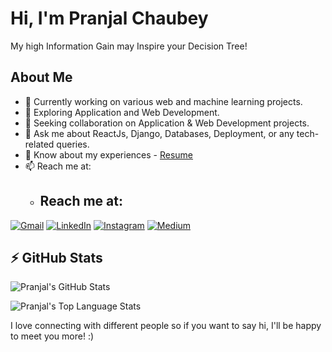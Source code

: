 # Hi, I'm Pranjal Chaubey

My high Information Gain may Inspire your Decision Tree!

## About Me
- 🔭 Currently working on various web and machine learning projects.
- 🌱 Exploring Application and Web Development.
- 👯 Seeking collaboration on Application & Web Development projects.
- 💬 Ask me about ReactJs, Django, Databases, Deployment, or any tech-related queries.
- 📃 Know about my experiences - [Resume](https://drive.google.com/file/d/1fgxUSlYCIS8lXjN-eep1-8Pn67kA49B0/view?usp=sharing) 
- 📫 Reach me at:
  - ## Reach me at:
[![Gmail](https://img.shields.io/badge/Gmail-D14836?style=for-the-badge&logo=gmail&logoColor=white)](mailto:pranjalchaubey001@gmail.com)
[![LinkedIn](https://img.shields.io/badge/LinkedIn-0A66C2?style=for-the-badge&logo=linkedin&logoColor=white)](https://www.linkedin.com/in/pranjal-chaubey-818159129/)
[![Instagram](https://img.shields.io/badge/Instagram-E4405F?style=for-the-badge&logo=instagram&logoColor=white)](#) <!-- Add your Instagram link here -->
[![Medium](https://img.shields.io/badge/Medium-12100E?style=for-the-badge&logo=medium&logoColor=white)](#) <!-- Add your Medium link here -->

## ⚡ GitHub Stats

![Pranjal's GitHub Stats](https://github-readme-stats.vercel.app/api?username=pranjal123454&show_icons=true&theme=radical)

![Pranjal's Top Language Stats](https://github-readme-stats.vercel.app/api/top-langs/?username=pranjal123454&layout=compact&theme=radical)

I love connecting with different people so if you want to say hi, I'll be happy to meet you more! :)

